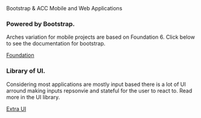 <div class="br_1 br_round br_solid br_white-7 p_5 relative shadow_3 m-x_3">
	<div class="absolute t_0 r_0 l_0 b_0 opacity_7 z_0 br_round bg_center bg_cover" style="background-image:url('../img/triangletexture/bluetriangles.PNG')"></div>
		<div class="c_black font_11:lg font_6 font_8:md font_ui lh_1 m-y_4">Bootstrap &amp; ACC
			<span class="block font_1 m-y_2 font_bold opacity_7">Mobile and Web Applications</span>
		</div>
        <div class="flex">
            <div class="flex_auto p-x_3 w_50">
                <h3 class="c_black font_5:lg font_3 font_4:md">Powered by Bootstrap.</h3>
                <p class="font_1 font_1:md font_3:lg">
                    Arches variation for mobile projects are based on Foundation 6. Click below to see the documentation for
                    bootstrap.
                </p>
                <div>
                    <a
                        class="br_radius bg_primary button c_white  gradient_teal h:gradient_teal-reverse"
                        href="https://foundation.zurb.com/sites/docs/"
                        role="button"
                        >Foundation</a
                    >
                </div>
            </div>
            <div class="flex_auto p-x_3 w_50">
                <h3 class="c_black font_5:lg font_3 font_4:md">Library of UI.</h3>
                <p class="font_1 font_1:md font_3:lg">
                    Considering most applications are mostly input based there is a lot of UI arround making inputs repsonvie and stateful for the user to react to. Read more in the UI library.
                </p>
                <div>
                    <a
                        class="br_radius bg_primary button c_white  gradient_teal h:gradient_teal-reverse"
                        href="section-recipes-cvqualtiy.html"
                        role="button"
                        >Extra UI</a
                    >
                </div>
            </div>
        </div>	
</div>
